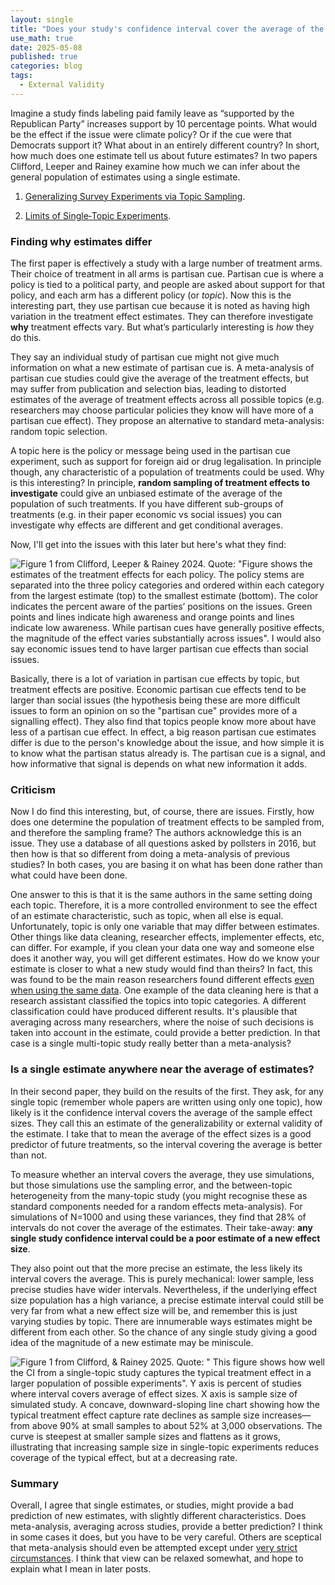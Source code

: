 ```yaml
---
layout: single
title: "Does your study's confidence interval cover the average of the effect sizes?"
use_math: true
date: 2025-05-08
published: true
categories: blog
tags:
  - External Validity
---
```

Imagine a study finds labeling paid family leave as “supported by the Republican Party” increases support by 10 percentage points. What would be the effect if the issue were climate policy? Or if the cue were that Democrats support it? What about in an entirely different country? In short, how much does one estimate tell us about future estimates? In two papers Clifford, Leeper and Rainey examine how much we can infer about the general population of estimates using a single estimate. 

1. [Generalizing Survey Experiments via Topic Sampling](https://doi.org/10.1007/s11109-023-09870-1).

2. [Limits of Single‑Topic Experiments](https://doi.org/10.1017/pan.2024.20).

### Finding why estimates differ

The first paper is effectively a study with a large number of treatment arms. Their choice of treatment in all arms is partisan cue. Partisan cue is where a policy is tied to a political party, and people are asked about support for that policy, and each arm has a different policy (or *topic*).  Now this is the interesting part, they use partisan cue because it is noted as having high variation in the treatment effect estimates. They can therefore investigate **why** treatment effects vary. But what’s particularly interesting is *how* they do this.

They say an individual study of partisan cue might not give much information on what a new estimate of partisan cue is. A meta-analysis of partisan cue studies could give the average of the treatment effects, but may suffer from publication and selection bias, leading to distorted estimates of the average of treatment effects across all possible topics (e.g. researchers may choose particular policies they know will have more of a partisan cue effect). They propose an alternative to standard meta-analysis: random topic selection. 

A topic here is the policy or message being used in the partisan cue experiment, such as support for foreign aid or drug legalisation. In principle though, any characteristic of a population of treatments could be used. Why is this interesting? In principle, **random sampling of treatment effects to investigate** could give an unbiased estimate of the average of the population of such treatments. If you have different sub-groups of treatments (e.g. in their paper economic vs social issues) you can investigate why effects are different and get conditional averages. 

Now, I'll get into the issues with this later but here's what they find:

![Figure 1 from Clifford, Leeper & Rainey 2024. Quote: "Figure shows the estimates of the treatment effects for each policy. The policy stems are separated into the three policy categories and ordered within each category from the largest estimate (top) to the smallest estimate (bottom). The color indicates the percent aware of the parties’ positions on the issues. Green points and lines indicate high awareness and orange points and lines indicate low awareness. While partisan cues have generally positive effects, the magnitude of the effect varies substantially across issues". I would also say economic issues tend to have larger partisan cue effects than social issues.](/home/assets/blogassets/topics.png)

Basically, there is a lot of variation in partisan cue effects by topic, but treatment effects are positive. Economic partisan cue effects tend to be larger than social issues (the hypothesis being these are more difficult issues to form an opinion on so the "partisan cue" provides more of a signalling effect). They also find that topics people know more about have less of a partisan cue effect. In effect, a big reason partisan cue estimates differ is due to the person's knowledge about the issue, and how simple it is to know what the partisan status already is. The partisan cue is a signal, and how informative that signal is depends on what new information it adds. 

### Criticism

Now I do find this interesting, but, of course, there are issues. Firstly, how does one determine the population of treatment effects to be sampled from, and therefore the sampling frame? The authors acknowledge this is an issue. They use a database of all questions asked by pollsters in 2016, but then how is that so different from doing a meta-analysis of previous studies? In both cases, you are basing it on what has been done rather than what could have been done. 

One answer to this is that it is the same authors in the same setting doing each topic. Therefore, it is a more controlled environment to see the effect of an estimate characteristic, such as topic, when all else is equal. Unfortunately, topic is only one variable that may differ between estimates. Other things like data cleaning, researcher effects, implementer effects, etc, can differ. For example, if you clean your data one way and someone else does it another way, you will get different estimates. How do we know your estimate is closer to what a new study would find than theirs? In fact, this was found to be the main reason researchers found different effects [even when using the same data](https://www.nber.org/papers/w33729). One example of the data cleaning here is that a research assistant classified the topics into topic categories. A different classification could have produced different results.  It's plausible that averaging across many researchers, where the noise of such decisions is taken into account in the estimate, could provide a better prediction. In that case is a single multi-topic study really better than a meta-analysis?


### Is a single estimate anywhere near the average of estimates?

In their second paper, they build on the results of the first. They ask, for any single topic (remember whole papers are written using only one topic), how likely is it the confidence interval covers the average of the sample effect sizes. They call this an estimate of the generalizability or external validity of the estimate. I take that to mean the average of the effect sizes is a good predictor of future treatments, so the interval covering the average is better than not. 

To measure whether an interval covers the average, they use simulations, but those simulations use the sampling error, and the between-topic heterogeneity from the many-topic study (you might recognise these as standard components needed for a random effects meta-analysis). For simulations of N=1000 and using these variances, they find that 28% of intervals do not cover the average of the estimates. Their take-away: **any single study confidence interval could be a poor estimate of a new effect size**.

They also point out that the more precise an estimate, the less likely its interval covers the average. This is purely mechanical: lower sample, less precise studies have wider intervals. Nevertheless, if the underlying effect size population has a high variance, a precise estimate interval could still be very far from what a new effect size will be, and remember this is just varying studies by topic. There are innumerable ways estimates might be different from each other. So the chance of any single study giving a good idea of the magnitude of a new estimate may be miniscule.  

![Figure 1 from Clifford, & Rainey 2025. Quote: " This figure shows how well the CI from a single-topic study captures the typical treatment effect in a larger population of possible experiments". Y axis is percent of studies where interval covers average of effect sizes. X axis is sample size of simulated study. A concave, downward-sloping line chart showing how the typical treatment effect capture rate declines as sample size increases—from above 90% at small samples to about 52% at 3,000 observations. The curve is steepest at smaller sample sizes and flattens as it grows, illustrating that increasing sample size in single-topic experiments reduces coverage of the typical effect, but at a decreasing rate. ](/home/assets/blogassets/panelb.png)

### Summary

Overall, I agree that single estimates, or studies, might provide a bad prediction of new estimates, with slightly different characteristics. Does meta-analysis, averaging across studies, provide a better prediction? I think in some cases it does, but you have to be very careful. Others are sceptical that meta-analysis should even be attempted except under [very strict circumstances](https://onlinelibrary.wiley.com/doi/abs/10.1111/ajps.12742). I think that view can be relaxed somewhat, and hope to explain what I mean in later posts.






